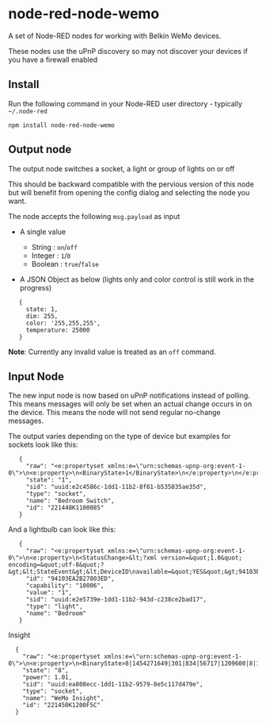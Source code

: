 # node-red-node-wemo

A set of Node-RED nodes for working with Belkin WeMo devices.

These nodes use the uPnP discovery so may not discover your devices if you have a firewall enabled

Install
-------

Run the following command in your Node-RED user directory - typically `~/.node-red`

    npm install node-red-node-wemo


## Output node

The output node switches a socket, a light or group of lights on or off

This should be backward compatible with the pervious version of this node but will benefit
from opening the config dialog and selecting the node you want.

The node accepts the following `msg.payload` as input

 * A single value
     * String : `on`/`off`
     * Integer : `1`/`0`
     * Boolean : `true`/`false`


 * A JSON Object as below (lights only and color control is still work in the progress)

 ```
    {
      state: 1,
      dim: 255,
      color: '255,255,255',
      temperature: 25000
    }
 ```

**Note**: Currently any invalid value is treated as an `off` command.

## Input Node

The new input node is now based on uPnP notifications instead of polling. This means messages
will only be set when an actual change occurs in on the device. This means the node will not
send regular no-change messages.

The output varies depending on the type of device but examples for sockets look like this:

```
   {
     "raw": "<e:propertyset xmlns:e=\"urn:schemas-upnp-org:event-1-0\">\n<e:property>\n<BinaryState>1</BinaryState>\n</e:property>\n</e:propertyset>\n\n\r",
     "state": "1",
     "sid": "uuid:e2c4586c-1dd1-11b2-8f61-b535035ae35d",
     "type": "socket",
     "name": "Bedroom Switch",
     "id": "221448K1100085"
   }
```

And a lightbulb can look like this:

```
   {
     "raw": "<e:propertyset xmlns:e=\"urn:schemas-upnp-org:event-1-0\">\n<e:property>\n<StatusChange>&lt;?xml version=&quot;1.0&quot; encoding=&quot;utf-8&quot;?&gt;&lt;StateEvent&gt;&lt;DeviceID\navailable=&quot;YES&quot;&gt;94103EA2B27803ED&lt;/DeviceID&gt;&lt;CapabilityId&gt;10006&lt;/CapabilityId&gt;&lt;Value&gt;1&lt;/Value&gt;&lt;/StateEvent&gt;\n</StatusChange>\n</e:property>\n</e:propertyset>\n\n\r",
     "id": "94103EA2B27803ED",
     "capability": "10006",
     "value": "1",
     "sid": "uuid:e2e5739e-1dd1-11b2-943d-c238ce2bad17",
     "type": "light",
     "name": "Bedroom"
   }
```

Insight

```
  {
    "raw": "<e:propertyset xmlns:e=\"urn:schemas-upnp-org:event-1-0\">\n<e:property>\n<BinaryState>8|1454271649|301|834|56717|1209600|8|1010|638602|12104165</BinaryState>\n</e:property>\n</e:propertyset>\n\n\r",
    "state": "8",
    "power": 1.01,
    "sid": "uuid:ea808ecc-1dd1-11b2-9579-8e5c117d479e",
    "type": "socket",
    "name": "WeMo Insight",
    "id": "221450K1200F5C"
  }
```

